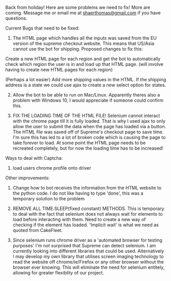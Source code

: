 Back from holiday! Here are some problems we need to fix! More are coming. Message me or email me at shaerthomas@gmail.com if you have questions.


Current Bugs that need to be fixed:

1. The HTML page which handles all the inputs was saved from the EU version of the supreme checkout website. This means that US/Asia
cannot use the bot for shipping. Proposed changes to fix this:

Create a new HTML page for each region and get the bot to automatically check which region the user is in and load up that HTML page. (will involve having to create new HTML pages for each region)

(Perhaps a lot easier) Add more shipping values in the HTML. If the shipping address is a state we could use ajax to create a new select option for states.


2. Allow the bot to be able to run on Mac/Linux. Apparently theres also a problem with Windows 10, I would appreciate if someone could confirm this.

3. FIX THE LOADING TIME OF THE HTML FILE! Selenium cannot interact with the chrome page till it is fully loaded. That is why I used ajax to only allow the user
to submit the data when the page has loaded via a button. The HTML file was saved off of
Supreme's checkout page to save time. I'm sure this has led to a lot of broken code which is causing the page to take forever to load. At some point
the HTML page needs to be recreated completely, but for now the loading time has to be increased!

Ways to deal with Captcha:

1. load users chrome profile onto driver

Other improvements:

1. Change how to bot receives the information from the HTML website to the python code. I do not like having to type 'done', this was a temporary solution
to the problem

2. REMOVE ALL TIME.SLEEP(fixed constant) METHODS. This is temporary to deal with the fact that selenium does not always wait for elements to load before interacting with them. 
Need to create a new way of checking if the element has loaded. 'Implicit wait' is what we need as quoted from CakeFleet.

3. Since selenium runs chrome driver as a 'automated browser for testing purposes' I'm not surprised that Supreme can detect selenium. I am currently looking into different libraries that could be used. Alternatively I may develop my own library that utilises screen imaging technology to read the website off chrome/ie/Firefox or any other browser without the browser ever knowing. This will eliminate the need for selenium entitely, allowing for greater flexiblity of our project.

